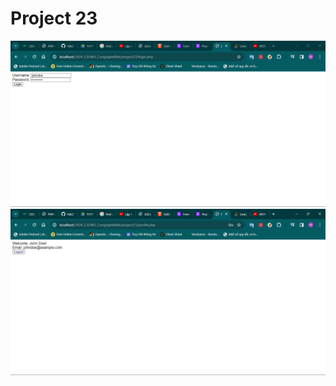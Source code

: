 <h1>Project 23</h1>
<img src="img/Screenshot 2024-03-04 020323.png">
<img src="img/Screenshot 2024-03-04 020429.png">